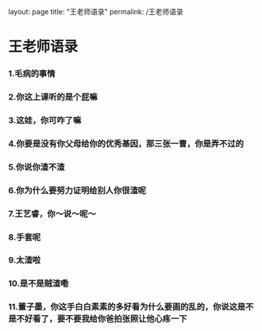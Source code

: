 layout: page
title: "王老师语录"
permalink: /王老师语录

# 王老师语录
### 1.毛病的事情
### 2.你这上课听的是个屁嘛
### 3.这娃，你可咋了嘛
### 4.你要是没有你父母给你的优秀基因，那三张一曹，你是弄不过的
### 5.你说你渣不渣
### 6.你为什么要努力证明给别人你很渣呢
### 7.王艺睿，你～说～呢～
### 8.手套呢
### 9.太渣啦
### 10.是不是贼渣嘞
### 11.董子墨，你这手白白素素的多好看为什么要画的乱的，你说这是不是不好看了，要不要我给你爸拍张照让他心疼一下
